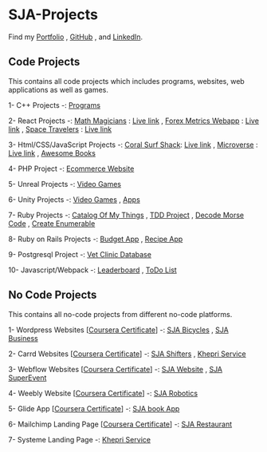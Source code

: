 # SJA-Projects

Find my [Portfolio](https://sja-portfolio.netlify.app) , [GitHub](https://github.com/sja-thedude) , and [LinkedIn](https://www.linkedin.com/in/sja-thedude).

## Code Projects

This contains all code projects which includes programs, websites, web applications as well as games.

1- C++ Projects -: [Programs](https://github.com/sja-thedude/Cpp-Projects)

2- React Projects -: [Math Magicians](https://github.com/sja-thedude/Math-Magicians) : [Live link](https://friendly-jones-704b95.netlify.app) , [Forex Metrics Webapp](https://github.com/sja-thedude/Forex-Metrics-Webapp) : [Live link](https://sja-forex-metrics-webapp.netlify.app) , [Space Travelers](https://github.com/sja-thedude/Space-Travelers-Hub) : [Live link](https://sjathedude-spacetravellershub.netlify.app)

3- Html/CSS/JavaScript Projects -: [Coral Surf Shack](https://github.com/sja-thedude/Coral-Surf-Shack): [Live link](https://sja-thedude.github.io/Coral-Surf-Shack/) , [Microverse](https://github.com/sja-thedude/Microverse) : [Live link](https://sja-thedude.github.io/Microverse/) , [Awesome Books](https://github.com/sja-thedude/Awesome-books)

4- PHP Project -: [Ecommerce Website](https://github.com/sja-thedude/Ecommerce-Website)

5- Unreal Projects -: [Video Games](https://github.com/sja-thedude/Unreal-Video-Games)

6- Unity Projects -: [Video Games](https://github.com/sja-thedude/Unity-Video-Games) , [Apps](https://github.com/sja-thedude/Unity-Apps)

7- Ruby Projects -: [Catalog Of My Things](https://github.com/sja-thedude/Catalog-Of-My-Things-Ruby-Group-Capstone) , [TDD Project](https://github.com/sja-thedude/TDDProject) , [Decode Morse Code](https://github.com/sja-thedude/Decode-Morse-Code-Message) , [Create Enumerable](https://github.com/sja-thedude/Create-Enumerable)

8- Ruby on Rails Projects -: [Budget App](https://github.com/sja-thedude/Budget-App) , [Recipe App](https://github.com/sja-thedude/Recipe-App)

9- Postgresql Project -: [Vet Clinic Database](https://github.com/sja-thedude/Vet-Clinic-Database)

10- Javascript/Webpack -: [Leaderboard](https://github.com/sja-thedude/Leaderboard) , [ToDo List](https://github.com/sja-thedude/To-Do-List)


## No Code Projects

This contains all no-code projects from different no-code platforms.

1- Wordpress Websites [[Coursera Certificate](https://www.coursera.org/account/accomplishments/verify/76FN4YAD9ZQJ)] -: [SJA Bicycles](https://sjabicycles.wordpress.com/) , [SJA Business](https://sjasite5.wordpress.com/) 

2- Carrd Websites [[Coursera Certificate](https://www.coursera.org/account/accomplishments/verify/VPL86JB8ABLT)] -: [SJA Shifters](https://sja-site.carrd.co/) , [Khepri Service](https://khepriservice.carrd.co/)

3- Webflow Websites [[Coursera Certificate](https://www.coursera.org/account/accomplishments/verify/Z85RF3VHLE9H)] -: [SJA Website](https://sja-website.webflow.io/) , [SJA SuperEvent](https://sja-superevent-site-bdd841.webflow.io/)

4- Weebly Website [[Coursera Certificate](https://www.coursera.org/account/accomplishments/verify/BEL342P459EJ)] -: [SJA Robotics](https://sja-robotics.weebly.com/)  

5- Glide App [[Coursera Certificate](https://www.coursera.org/account/accomplishments/verify/DB4V5Q49LGM4)] -: [SJA book App](https://sjas-bookapp.glide.page/) 

6- Mailchimp Landing Page [[Coursera Certificate](https://www.coursera.org/account/accomplishments/verify/B58LFHEZ4GUH)] -: [SJA Restaurant](https://mailchi.mp/f265712320d3/sja-restaurant)

7- Systeme Landing Page -: [Khepri Service](https://khepriservice-marketing.systeme.io/)
